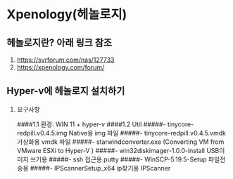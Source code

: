Xpenology(헤놀로지)
=============

## 헤놀로지란? 아래 링크 참조 
   1. https://svrforum.com/nas/127733
   2. https://xpenology.com/forum/

## Hyper-v에 헤놀로지 설치하기 
  1. 요구사항
  
      ####1.1 환경: WIN 11 + hyper-v
      ####1.2 Util 
            #####- tinycore-redpill.v0.4.5.img Native용 img 파일
            #####- tinycore-redpill.v0.4.5.vmdk 가상화용 vmdk 파일
            #####- starwindconverter.exe (Converting VM from VMware ESXi to Hyper-V )
            #####- win32diskimager-1.0.0-install USB이미지 쓰기용 
            #####- ssh 접근용 putty 
            #####- WinSCP-5.19.5-Setup 파일전송용
            #####- IPScannerSetup_x64 ip찾기용 IPScanner    
